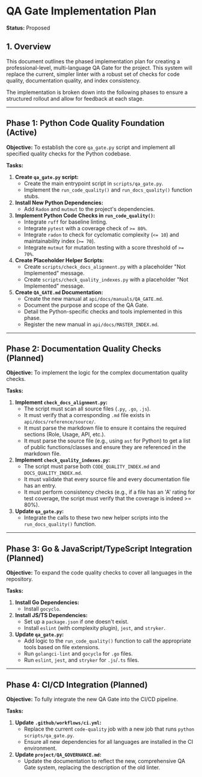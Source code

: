 # QA Gate Implementation Plan

**Status:** Proposed

## 1. Overview
This document outlines the phased implementation plan for creating a professional-level, multi-language QA Gate for the project. This system will replace the current, simpler linter with a robust set of checks for code quality, documentation quality, and index consistency.

The implementation is broken down into the following phases to ensure a structured rollout and allow for feedback at each stage.

---

## Phase 1: Python Code Quality Foundation (Active)

**Objective:** To establish the core `qa_gate.py` script and implement all specified quality checks for the Python codebase.

**Tasks:**
1.  **Create `qa_gate.py` script:**
    -   Create the main entrypoint script in `scripts/qa_gate.py`.
    -   Implement the `run_code_quality()` and `run_docs_quality()` function stubs.
2.  **Install New Python Dependencies:**
    -   Add `Radon` and `mutmut` to the project's dependencies.
3.  **Implement Python Code Checks in `run_code_quality()`:**
    -   Integrate `ruff` for baseline linting.
    -   Integrate `pytest` with a coverage check of `>= 80%`.
    -   Integrate `radon` to check for cyclomatic complexity (`<= 10`) and maintainability index (`>= 70`).
    -   Integrate `mutmut` for mutation testing with a score threshold of `>= 70%`.
4.  **Create Placeholder Helper Scripts:**
    -   Create `scripts/check_docs_alignment.py` with a placeholder "Not Implemented" message.
    -   Create `scripts/check_quality_indexes.py` with a placeholder "Not Implemented" message.
5.  **Create `QA_GATE.md` Documentation:**
    -   Create the new manual at `api/docs/manuals/QA_GATE.md`.
    -   Document the purpose and scope of the QA Gate.
    -   Detail the Python-specific checks and tools implemented in this phase.
    -   Register the new manual in `api/docs/MASTER_INDEX.md`.

---

## Phase 2: Documentation Quality Checks (Planned)

**Objective:** To implement the logic for the complex documentation quality checks.

**Tasks:**
1.  **Implement `check_docs_alignment.py`:**
    -   The script must scan all source files (`.py`, `.go`, `.js`).
    -   It must verify that a corresponding `.md` file exists in `api/docs/reference/source/`.
    -   It must parse the markdown file to ensure it contains the required sections (Role, Usage, API, etc.).
    -   It must parse the source file (e.g., using `ast` for Python) to get a list of public functions/classes and ensure they are referenced in the markdown file.
2.  **Implement `check_quality_indexes.py`:**
    -   The script must parse both `CODE_QUALITY_INDEX.md` and `DOCS_QUALITY_INDEX.md`.
    -   It must validate that every source file and every documentation file has an entry.
    -   It must perform consistency checks (e.g., if a file has an 'A' rating for test coverage, the script must verify that the coverage is indeed >= 80%).
3.  **Update `qa_gate.py`:**
    -   Integrate the calls to these two new helper scripts into the `run_docs_quality()` function.

---

## Phase 3: Go & JavaScript/TypeScript Integration (Planned)

**Objective:** To expand the code quality checks to cover all languages in the repository.

**Tasks:**
1.  **Install Go Dependencies:**
    -   Install `gocyclo`.
2.  **Install JS/TS Dependencies:**
    -   Set up a `package.json` if one doesn't exist.
    -   Install `eslint` (with complexity plugin), `jest`, and `stryker`.
3.  **Update `qa_gate.py`:**
    -   Add logic to the `run_code_quality()` function to call the appropriate tools based on file extensions.
    -   Run `golangci-lint` and `gocyclo` for `.go` files.
    -   Run `eslint`, `jest`, and `stryker` for `.js`/`.ts` files.

---

## Phase 4: CI/CD Integration (Planned)

**Objective:** To fully integrate the new QA Gate into the CI/CD pipeline.

**Tasks:**
1.  **Update `.github/workflows/ci.yml`:**
    -   Replace the current `code-quality` job with a new job that runs `python scripts/qa_gate.py`.
    -   Ensure all new dependencies for all languages are installed in the CI environment.
2.  **Update `project/QA_GOVERNANCE.md`:**
    -   Update the documentation to reflect the new, comprehensive QA Gate system, replacing the description of the old linter.

